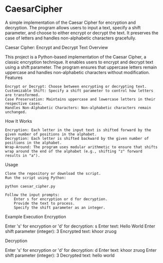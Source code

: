 # CaesarCipher
A simple implementation of the Caesar Cipher for encryption and decryption. The program allows users to input a text, specify a shift parameter, and choose to either encrypt or decrypt the text. It preserves the case of letters and handles non-alphabetic characters gracefully.


Caesar Cipher: Encrypt and Decrypt Text
Overview

This project is a Python-based implementation of the Caesar Cipher, a classic encryption technique. It enables users to encrypt and decrypt text using a shift parameter. The program ensures that uppercase letters remain uppercase and handles non-alphabetic characters without modification.
Features

    Encrypt or Decrypt: Choose between encrypting or decrypting text.
    Customizable Shift: Specify a shift parameter to control how letters are transformed.
    Case Preservation: Maintains uppercase and lowercase letters in their respective cases.
    Handles Non-Alphabetic Characters: Non-alphabetic characters remain unchanged.

How It Works

    Encryption: Each letter in the input text is shifted forward by the given number of positions in the alphabet.
    Decryption: Each letter is shifted backward by the given number of positions in the alphabet.
    Wrap-Around: The program uses modular arithmetic to ensure that shifts wrap around the end of the alphabet (e.g., shifting "z" forward results in "a").

Usage

    Clone the repository or download the script.
    Run the script using Python:

    python caesar_cipher.py

    Follow the input prompts:
        Enter s for encryption or d for decryption.
        Provide the text to process.
        Specify the shift parameter as an integer.

Example Execution
Encryption

Enter 's' for encryption or 'd' for decryption: s
Enter text: Hello World
Enter shift parameter (integer): 3
Encrypted text: khoor zruog

Decryption

Enter 's' for encryption or 'd' for decryption: d
Enter text: khoor zruog
Enter shift parameter (integer): 3
Decrypted text: hello world
